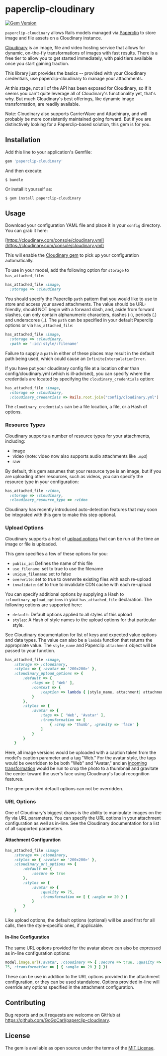 # paperclip-cloudinary

[![Gem
Version](https://badge.fury.io/rb/paperclip-cloudinary.svg)](https://badge.fury.io/rb/paperclip-cloudinary)

`paperclip-cloudinary` allows Rails models managed via [Paperclip](http://github.com/thoughtbot/paperclip) to store image and file assets on a Cloudinary instance.

[Cloudinary](http://cloudinary.com) is an image, file and video hosting service that allows for
dynamic, on-the-fly transformations of images with fast results. There
is a free tier to allow you to get started immediately, with paid tiers
available once you start gaining traction.

This library just provides the basics -- provided with your Cloudinary
credentials, use paperclip-cloudinary to manage your attachments.

At this stage, not all of the API has been exposed for Cloudinary, so if
it seems you can't quite leverage all of Cloudinary's functionality yet,
that's why. But much Cloudinary's best offerings, like dynamic image transformation, 
are readily available.

Note: Cloudinary also supports CarrierWave and Attachinary, and will probably be more
consistently maintained going forward. But if you are distinctively
looking for a Paperclip-based solution, this gem is for you.

## Installation

Add this line to your application's Gemfile:

```ruby
gem 'paperclip-cloudinary'
```

And then execute:

    $ bundle

Or install it yourself as:

    $ gem install paperclip-cloudinary

## Usage

Download your configuration YAML file and place it in your `config`
directory.  You can grab it here:

[https://cloudinary.com/console/cloudinary.yml](https://cloudinary.com/console/cloudinary.yml)

This will enable the
[Cloudinary gem](https://github.com/cloudinary/cloudinary_gem) to pick
up your configuration automatically.

To use in your model, add the following option for `storage` to `has_attached_file`:

```ruby
has_attached_file :image,
  :storage => :cloudinary
```

You should specify the Paperclip `path` pattern that you would like to 
use to store and access your saved attachments. The value should be URL-friendly, 
should NOT begin with a forward slash, and, aside from forward slashes, can only 
contain alphanumeric characters, dashes (-), periods (.) and underscores (\_). 
The `path` can be specified in your default Paperclip options or 
via `has_attached_file`:

```ruby
has_attached_file :image,
  :storage => :cloudinary,
  :path => ':id/:style/:filename'
```

Failure to supply a `path` in either of these places may result in the default path 
being used, which could cause an `InfiniteInterpolationError`.

If you have put your cloudinary config file at a location other than
config/cloudinary.yml (which is ill-advised), you can specify where the
credentials are located by specifying the `cloudinary_credentials`
option:

```ruby
has_attached_file :image,
  :storage => :cloudinary,
  :cloudinary_credentials => Rails.root.join("config/cloudinary.yml")
```

The `cloudinary_credentials` can be a file location, a file, or a Hash
of options.

### Resource Types

Cloudinary supports a number of resource types for your attachments, including:

* image
* video (note: video now also supports audio attachments like `.mp3`)
* raw

By default, this gem assumes that your resource type is an image, but if
you are uploading other resources, such as videos, you can specify the
resource type in your configuration:

```ruby
has_attached_file :video,
  :storage => :cloudinary,
  :cloudinary_resource_type => :video
```

Cloudinary has recently introduced auto-detection features that may soon
be integrated with this gem to make this step optional.

### Upload Options

Cloudinary supports a host of [upload
options](http://cloudinary.com/documentation/image_upload_api_reference#upload)
that can be run at the time an image or file is uploaded.

This gem specifies a few of these options for you:

* `public_id`: Defines the name of this file
* `use_filename`: set to true to use the filename
* `unique_filename`: set to false
* `overwrite`: set to true to overwrite existing files with each re-upload
* `invalidate`: set to true to invalidate CDN cache with each re-upload

You can specify additional options by supplying a Hash to `:cloudinary_upload_options` 
in your `has_attached_file` declaration.  The following options are supported here:

* `default`: Default options applied to all styles of this upload
* `styles`: A Hash of style names to the upload options for that
  particular style.

See Cloudinary documentation for list of keys and expected value options and data types. 
The value can also be a `lambda` function that returns the appropriate value.  The 
`style_name` and Paperclip `attachment` object will be passed to your function.

```ruby
has_attached_file :image,
    :storage => :cloudinary,
    :styles => { :avatar => '200x200>' },
    :cloudinary_upload_options => {
        :default => {
            :tags => [ 'Web' ],
            :context => {
                :caption => lambda { |style_name, attachment| attachment.instance.caption }
            }
        },
        :styles => {
            :avatar => {
                :tags => [ 'Web', 'Avatar' ],
                :transformation => [
                    { :crop => 'thumb', :gravity => 'face' }
                ]
            }
        }
    }
```

Here, all image versions would be uploaded with a caption taken from the model's caption parameter and 
a tag "Web."  For the avatar style, the tags would be overridden to be both "Web" and "Avatar," and 
an [incoming transformation](http://cloudinary.com/documentation/rails_image_upload#incoming_transformations) would 
be run to crop the photo to a thumbnail and gravitate the center toward the user's face using Cloudinary's 
facial recognition features.

The gem-provided default options can not be overridden.

### URL Options

One of Cloudinary's biggest draws is the ability to manipulate images
on the fly via URL parameters. You can specify the URL options in your
attachment configuration as well as in-line.  See the Cloudinary
documentation for a list of all supported parameters.

#### Attachment Configuration

```ruby
has_attached_file :image
    :storage => :cloudinary,
    :styles => { :avatar => '200x200>' },
    :cloudinary_url_options => {
        :default => {
            :secure => true
        },
        :styles => {
            :avatar => {
                :quality => 75,
                :transformation => [ { :angle => 20 } ]
            }
        }
    }
```

Like upload options, the default options (optional) will be used first
for all calls, then the style-specific ones, if applicable.

#### In-line Configuration

The same URL options provided for the avatar above can also be expressed as
in-line configuration options:

```ruby
model.image.url(:avatar, :cloudinary => { :secure => true, :quality =>
75, :transformation => [ { :angle => 20 } ] })
```

These can be use in addition to the URL options provided in the
attachment configuration, or they can be used standalone. Options
provided in-line will override any options specified in the attachment
configuration.

## Contributing

Bug reports and pull requests are welcome on GitHub at https://github.com/GoGoCarl/paperclip-cloudinary.

## License

The gem is available as open source under the terms of the [MIT License](http://opensource.org/licenses/MIT).

